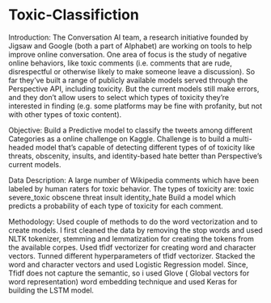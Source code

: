 # Toxic-Classifiction
Introduction:
The Conversation AI team, a research initiative founded by Jigsaw and Google (both a part of Alphabet) are working on tools to help improve online conversation. One area of focus is the study of negative online behaviors, like toxic comments (i.e. comments that are rude, disrespectful or otherwise likely to make someone leave a discussion). So far they’ve built a range of publicly available models served through the Perspective API, including toxicity. But the current models still make errors, and they don’t allow users to select which types of toxicity they’re interested in finding (e.g. some platforms may be fine with profanity, but not with other types of toxic content).

Objective:
Build a Predictive model to classify the tweets among different Categories as a online challenge on Kaggle. Challenge is to build a multi-headed model that’s capable of detecting different types of of toxicity like threats, obscenity, insults, and identity-based hate better than Perspective’s current models.

Data Description:
A large number of Wikipedia comments which have been labeled by human raters for toxic behavior. The types of toxicity are:
toxic
severe_toxic
obscene
threat
insult
identity_hate
Build a model which predicts a probability of each type of toxicity for each comment.

Methodology:
Used couple of methods to do the word vectorization and to create models. 
I first cleaned the data by removing the stop words and used NLTK tokenizer, stemming and lemmatization for creating the tokens from the available corpes. Used tfidf vectorizer for creating word and character vectors. Tunned different hyperparameters of tfidf vectorizer. Stacked the word and character vectors and used Logistic Regression model.
Since, Tfidf does not capture the semantic, so i used Glove ( Global vectors for word representation) word embedding technique and used Keras for building the LSTM model. 
